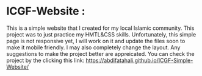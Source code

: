 # ICGF-Website :
This is a simple website that I created for my local Islamic community. This project was to just practice my HMTL&CSS skills. Unfortunately, this simple page is not responsive yet, I will work on it and update the files soon to make it mobile friendly. I may also completely change the layout. Any suggestions to make the project better are appreicated. 
You can check the project by the clicking this link:
https://abdifatahali.github.io/ICGF-Simple-Website/
